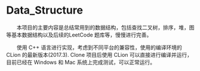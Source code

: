 # Data_Structure

&emsp;&emsp;本项目的主要内容是总结常用到的数据结构，包括查找二叉树，排序，堆，图等基本数据结构以及后续的LeetCode 题库等，慢慢进行完善。

&emsp;&emsp;使用 C++ 语言进行实现，考虑到不同平台的兼容性，使用的编译环境的 CLion 的最新版本(2017.3). Clone 项目后使用 CLion 可以直接进行编译并运行，目前已经在 Windows 和 Mac 系统上完成测试，可以正常运行。
